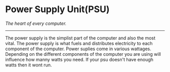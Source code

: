 # Power Supply Unit(PSU)
_The heart of every computer._

***

The power supply is the simplist part of the computer and also the most vital. The power supply is what fuels and distributes electricity to each component of the computer. Power suplies come in various wattages. Depending on the different components of the computer you are using will influence how manny watts you need. If your psu doesn't have enough watts then it wont run. 
